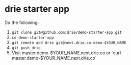 # drie starter app

Do the following:
1. `git clone git@github.com:drie/demo-starter-app.git`
2. `cd demo-starter-app`
3. `git remote add drie git@next.drie.co:demo-$YOUR_NAME`
4. `git push drie`
5. Visit master.demo-$YOUR_NAME.next.drie.co or `curl master.demo-$YOUR_NAME.next.drie.co`
